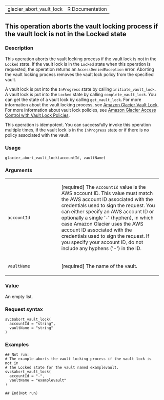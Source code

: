 <table style="width: 100%;">
<tbody>
<tr class="odd">
<td>glacier_abort_vault_lock</td>
<td style="text-align: right;">R Documentation</td>
</tr>
</tbody>
</table>

## This operation aborts the vault locking process if the vault lock is not in the Locked state

### Description

This operation aborts the vault locking process if the vault lock is not
in the `Locked` state. If the vault lock is in the `Locked` state when
this operation is requested, the operation returns an
`AccessDeniedException` error. Aborting the vault locking process
removes the vault lock policy from the specified vault.

A vault lock is put into the `InProgress` state by calling
`initiate_vault_lock`. A vault lock is put into the `Locked` state by
calling `complete_vault_lock`. You can get the state of a vault lock by
calling `get_vault_lock`. For more information about the vault locking
process, see [Amazon Glacier Vault
Lock](https://docs.aws.amazon.com/amazonglacier/latest/dev/vault-lock.html).
For more information about vault lock policies, see [Amazon Glacier
Access Control with Vault Lock
Policies](https://docs.aws.amazon.com/amazonglacier/latest/dev/vault-lock-policy.html).

This operation is idempotent. You can successfully invoke this operation
multiple times, if the vault lock is in the `InProgress` state or if
there is no policy associated with the vault.

### Usage

    glacier_abort_vault_lock(accountId, vaultName)

### Arguments

<table>
<colgroup>
<col style="width: 35%" />
<col style="width: 65%" />
</colgroup>
<tbody>
<tr class="odd">
<td><code
id="glacier_abort_vault_lock_:_accountId">accountId</code></td>
<td><p>[required] The <code>AccountId</code> value is the AWS account
ID. This value must match the AWS account ID associated with the
credentials used to sign the request. You can either specify an AWS
account ID or optionally a single '<code>-</code>' (hyphen), in which
case Amazon Glacier uses the AWS account ID associated with the
credentials used to sign the request. If you specify your account ID, do
not include any hyphens ('-') in the ID.</p></td>
</tr>
<tr class="even">
<td><code
id="glacier_abort_vault_lock_:_vaultName">vaultName</code></td>
<td><p>[required] The name of the vault.</p></td>
</tr>
</tbody>
</table>

### Value

An empty list.

### Request syntax

    svc$abort_vault_lock(
      accountId = "string",
      vaultName = "string"
    )

### Examples

    ## Not run: 
    # The example aborts the vault locking process if the vault lock is not in
    # the Locked state for the vault named examplevault.
    svc$abort_vault_lock(
      accountId = "-",
      vaultName = "examplevault"
    )

    ## End(Not run)
